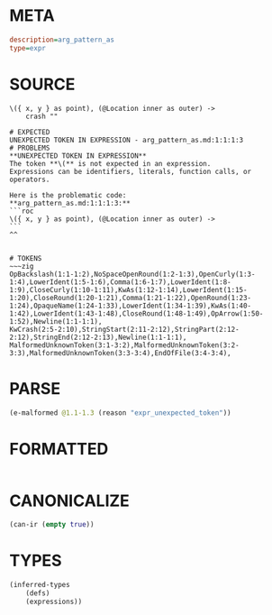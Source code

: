 # META
~~~ini
description=arg_pattern_as
type=expr
~~~
# SOURCE
~~~roc
\({ x, y } as point), (@Location inner as outer) ->
    crash ""
~~~
~~~
# EXPECTED
UNEXPECTED TOKEN IN EXPRESSION - arg_pattern_as.md:1:1:1:3
# PROBLEMS
**UNEXPECTED TOKEN IN EXPRESSION**
The token **\(** is not expected in an expression.
Expressions can be identifiers, literals, function calls, or operators.

Here is the problematic code:
**arg_pattern_as.md:1:1:1:3:**
```roc
\({ x, y } as point), (@Location inner as outer) ->
```
^^


# TOKENS
~~~zig
OpBackslash(1:1-1:2),NoSpaceOpenRound(1:2-1:3),OpenCurly(1:3-1:4),LowerIdent(1:5-1:6),Comma(1:6-1:7),LowerIdent(1:8-1:9),CloseCurly(1:10-1:11),KwAs(1:12-1:14),LowerIdent(1:15-1:20),CloseRound(1:20-1:21),Comma(1:21-1:22),OpenRound(1:23-1:24),OpaqueName(1:24-1:33),LowerIdent(1:34-1:39),KwAs(1:40-1:42),LowerIdent(1:43-1:48),CloseRound(1:48-1:49),OpArrow(1:50-1:52),Newline(1:1-1:1),
KwCrash(2:5-2:10),StringStart(2:11-2:12),StringPart(2:12-2:12),StringEnd(2:12-2:13),Newline(1:1-1:1),
MalformedUnknownToken(3:1-3:2),MalformedUnknownToken(3:2-3:3),MalformedUnknownToken(3:3-3:4),EndOfFile(3:4-3:4),
~~~
# PARSE
~~~clojure
(e-malformed @1.1-1.3 (reason "expr_unexpected_token"))
~~~
# FORMATTED
~~~roc

~~~
# CANONICALIZE
~~~clojure
(can-ir (empty true))
~~~
# TYPES
~~~clojure
(inferred-types
	(defs)
	(expressions))
~~~
